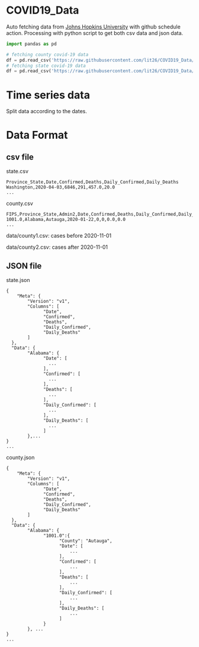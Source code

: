 # COVID19_Data

Auto fetching data from [Johns Hopkins University](https://github.com/CSSEGISandData/COVID-19) with github schedule action. Processing with python script to get both csv data and json data.

```python
import pandas as pd

# fetching county covid-19 data
df = pd.read_csv('https://raw.githubusercontent.com/lit26/COVID19_Data/main/data/covid_19_county1.csv')
# fetching state covid-19 data
df = pd.read_csv('https://raw.githubusercontent.com/lit26/COVID19_Data/main/data/covid_19_state.csv')
```

# Time series data

Split data according to the dates.

# Data Format

## csv file
state.csv
```
Province_State,Date,Confirmed,Deaths,Daily_Confirmed,Daily_Deaths
Washington,2020-04-03,6846,291,457.0,20.0
...
```

county.csv
```
FIPS,Province_State,Admin2,Date,Confirmed,Deaths,Daily_Confirmed,Daily_Deaths
1001.0,Alabama,Autauga,2020-01-22,0,0,0.0,0.0
...
```
data/county1.csv: cases before 2020-11-01

data/county2.csv: cases after 2020-11-01

## JSON file
state.json
```
{
    "Meta": {
        "Version": "v1",
        "Columns": [
              "Date",
              "Confirmed",
              "Deaths",
              "Daily_Confirmed",
              "Daily_Deaths"
        ]
  },
  "Data": {
        "Alabama": {
              "Date": [
                ...
              ],
              "Confirmed": [
                ...
              ],
              "Deaths": [
                ...
              ],
              "Daily_Confirmed": [
                ...
              ],
              "Daily_Deaths": [
                ...
              ]
        },...
}
...
```
county.json
```
{
    "Meta": {
        "Version": "v1",
        "Columns": [
              "Date",
              "Confirmed",
              "Deaths",
              "Daily_Confirmed",
              "Daily_Deaths"
        ]
  },
  "Data": {
        "Alabama": {
              "1001.0":{
                    "County": "Autauga",
                    "Date": [
                        ...
                    ],
                    "Confirmed": [
                        ...
                    ],
                    "Deaths": [
                        ...
                    ],
                    "Daily_Confirmed": [
                        ...
                    ],
                    "Daily_Deaths": [
                        ...
                    ]
              }
        }, ...
}
...
```
